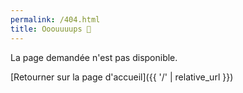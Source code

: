 ```yaml
---
permalink: /404.html
title: Ooouuuups 😬
---
```


La page demandée n'est pas disponible.

[Retourner sur la page d'accueil]({{ '/' | relative_url }})